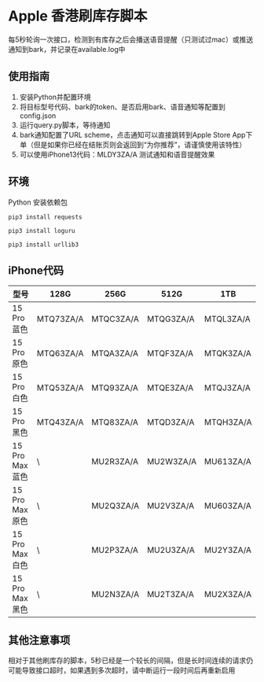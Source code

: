 # Apple 香港刷库存脚本

每5秒轮询一次接口，检测到有库存之后会播送语音提醒（只测试过mac）或推送通知到bark，并记录在available.log中

## 使用指南

1. 安装Python并配置环境
2. 将目标型号代码、bark的token、是否启用bark、语音通知等配置到config.json
3. 运行query.py脚本，等待通知
4. bark通知配置了URL scheme，点击通知可以直接跳转到Apple Store App下单（但是如果你已经在结账页则会返回到“为你推荐”，请谨慎使用该特性）
5. 可以使用iPhone13代码：MLDY3ZA/A 测试通知和语音提醒效果

## 环境

Python
安装依赖包

`pip3 install requests`

`pip3 install loguru`

`pip3 install urllib3`

## iPhone代码

|  型号   | 128G  |  256G  |  512G  |  1TB  |
|  ----  |  ----  |  ----  |  ----  | ---- |
|  15 Pro 蓝色  | MTQ73ZA/A | MTQC3ZA/A | MTQG3ZA/A | MTQL3ZA/A |
|  15 Pro 原色  | MTQ63ZA/A | MTQA3ZA/A | MTQF3ZA/A | MTQK3ZA/A |
|  15 Pro 白色  | MTQ53ZA/A | MTQ93ZA/A | MTQE3ZA/A | MTQJ3ZA/A |
|  15 Pro 黑色  | MTQ43ZA/A | MTQ83ZA/A | MTQD3ZA/A | MTQH3ZA/A |
|  15 Pro Max 蓝色  | \ | MU2R3ZA/A | MU2W3ZA/A | MU613ZA/A |
|  15 Pro Max 原色  | \ | MU2Q3ZA/A | MU2V3ZA/A | MU603ZA/A |
|  15 Pro Max 白色  | \ | MU2P3ZA/A | MU2U3ZA/A | MU2Y3ZA/A |
|  15 Pro Max 黑色  | \ | MU2N3ZA/A | MU2T3ZA/A | MU2X3ZA/A |

## 其他注意事项

相对于其他刷库存的脚本，5秒已经是一个较长的间隔，但是长时间连续的请求仍可能导致接口超时，如果遇到多次超时，请中断运行一段时间后再重新启用
